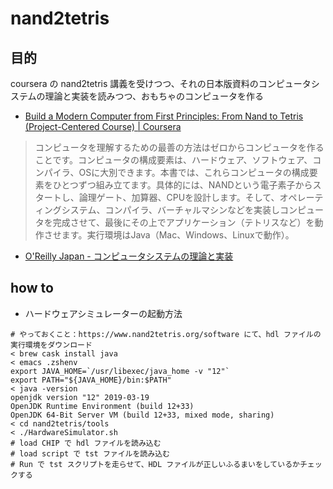 # nand2tetris

## 目的
coursera の nand2tetris 講義を受けつつ、それの日本版資料のコンピュータシステムの理論と実装を読みつつ、おもちゃのコンピュータを作る

* [Build a Modern Computer from First Principles: From Nand to Tetris (Project-Centered Course) | Coursera](https://www.coursera.org/learn/build-a-computer/)

> コンピュータを理解するための最善の方法はゼロからコンピュータを作ることです。コンピュータの構成要素は、ハードウェア、ソフトウェア、コンパイラ、OSに大別できます。本書では、これらコンピュータの構成要素をひとつずつ組み立てます。具体的には、NANDという電子素子からスタートし、論理ゲート、加算器、CPUを設計します。そして、オペレーティングシステム、コンパイラ、バーチャルマシンなどを実装しコンピュータを完成させて、最後にその上でアプリケーション（テトリスなど）を動作させます。実行環境はJava（Mac、Windows、Linuxで動作）。
* [O'Reilly Japan - コンピュータシステムの理論と実装](https://www.oreilly.co.jp/books/9784873117126/)

## how to

* ハードウェアシミュレーターの起動方法
``` shell
# やっておくこと：https://www.nand2tetris.org/software にて、hdl ファイルの実行環境をダウンロード
< brew cask install java
< emacs .zshenv
export JAVA_HOME=`/usr/libexec/java_home -v "12"`
export PATH="${JAVA_HOME}/bin:$PATH"
< java -version
openjdk version "12" 2019-03-19
OpenJDK Runtime Environment (build 12+33)
OpenJDK 64-Bit Server VM (build 12+33, mixed mode, sharing)
< cd nand2tetris/tools
< ./HardwareSimulator.sh
# load CHIP で hdl ファイルを読み込む
# load script で tst ファイルを読み込む
# Run で tst スクリプトを走らせて、HDL ファイルが正しいふるまいをしているかチェックする
```
